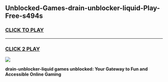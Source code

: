 
## Unblocked-Games-drain-unblocker-liquid-Play-Free-s494s
<h3>
<a href="https://premium76.site?title=drain-unblocker-liquid&ref=21A">CLICK TO PLAY</a></h3>
<hr>

<h3>
<a href="https://premium76.site?title=drain-unblocker-liquid&ref=21A">CLICK 2 PLAY</a>
  
</h3>

<a href="https://premium76.site?title=drain-unblocker-liquid&ref=21A"><img src="https://clearcache.store/games.png"></a>


**drain-unblocker-liquid games unblocked: Your Gateway to Fun and Accessible Online Gaming**
